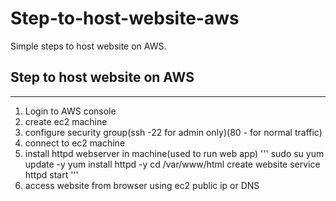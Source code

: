 # Step-to-host-website-aws
Simple steps to host website on AWS.


## Step to host website on AWS
----------------------------------------------
1. Login to  AWS console
2. create ec2 machine
3. configure security group(ssh -22 for admin only)(80 - for normal traffic)
4. connect to ec2 machine
5. install httpd webserver in machine(used to run web app)
 '''
 sudo su
 yum update -y
 yum install httpd -y
 cd /var/www/html
 create website 
 service httpd start
'''
7. access website from browser using ec2 public ip or DNS
